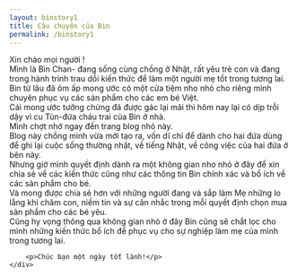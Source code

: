 ```yaml
---
layout: binstory1
title: Câu chuyện của Bin
permalink: /binstory1
---
```


<div class="row justify-content-between">
	<div class="col-md-12 pr-5">
		<p>
			Xin chào mọi người !
			<br/>
			Mình là Bin Chan- đang sống cùng chồng ở Nhật, rất yêu trẻ con và đang trong hành trình trau dồi kiến thức để làm một người mẹ tốt trong tương lai.
			<br/>
			Bin từ lâu đã ôm ấp mong ước có một cửa tiệm nho nhỏ cho riêng mình chuyên phục vụ các sản phẩm cho các em bé Việt.
			<br/>
			Cái mong ước tưởng chừng đã được gác lại mãi thì hôm nay lại có dịp trỗi dậy vì cu Tủn-đứa cháu trai của Bin ở nhà.
			<br/>
			Mình chợt nhớ ngay đến trang blog nhỏ này.
			<br/>
			Blog này chồng mình vừa mới tạo ra, vốn dĩ chỉ để dành cho hai đứa dùng để ghi lại cuộc sống thường nhật, về tiếng Nhật, về công việc của hai đứa ở bên này. 
			<br/>
			Nhưng giờ mình quyết định dành ra một không gian nho nhỏ ở đây để xin chia sẻ về các kiến thức cũng như các thông tin Bin chính xác và bổ ích về các sản phẩm cho bé.
			<br/>
			Và mong được chia sẻ hơn với những người đang và sắp làm Mẹ những lo lắng khi chăm con, niềm tin và sự cân nhắc trong mỗi quyết định chọn mua sản phẩm cho các bé yêu.
			<br/>
			Cũng hy vọng thông qua không gian nhỏ ở đây Bin cũng sẽ chắt lọc cho mình những kiến thức bổ ích để phục vụ cho sự nghiệp làm mẹ của mình trong tương lai.
			<br/>
		</p>
		
		<p>Chúc bạn một ngày tốt lành!</p>
	</div>
</div>
